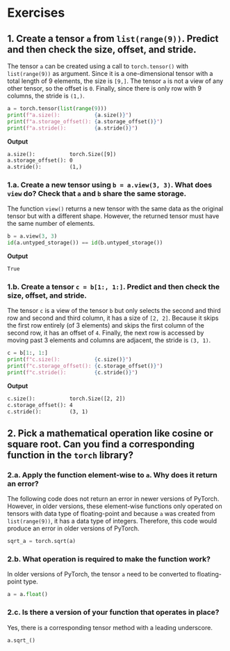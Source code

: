 # Exercises

## 1. Create a tensor `a` from `list(range(9))`. Predict and then check the size, offset, and stride.

The tensor `a` can be created using a call to `torch.tensor()` with `list(range(9))` as argument. Since it is a one-dimensional tensor with a total length of 9 elements, the size is `[9,]`. The tensor `a` is not a view of any other tensor, so the offset is `0`. Finally, since there is only row with 9 columns, the stride is `(1,)`.

```py
a = torch.tensor(list(range(9)))
print(f"a.size():           {a.size()}")
print(f"a.storage_offset(): {a.storage_offset()}")
print(f"a.stride():         {a.stride()}")
```

**Output**

```txt
a.size():           torch.Size([9])
a.storage_offset(): 0
a.stride():         (1,)
```

### 1.a. Create a new tensor using `b = a.view(3, 3)`. What does `view` do? Check that `a` and `b` share the same storage.

The function `view()` returns a new tensor with the same data as the original tensor but with a different shape. However, the returned tensor must have the same number of elements.

```py
b = a.view(3, 3)
id(a.untyped_storage()) == id(b.untyped_storage())
```

**Output**

```txt
True
```

### 1.b. Create a tensor `c = b[1:, 1:]`. Predict and then check the size, offset, and stride.

The tensor `c` is a view of the tensor `b` but only selects the second and third row and second and third column, it has a size of `[2, 2]`. Because it skips the first row entirely (of 3 elements) and skips the first column of the second row, it has an offset of `4`. Finally, the next row is accessed by moving past 3 elements and columns are adjacent, the stride is `(3, 1)`.

```py
c = b[1:, 1:]
print(f"c.size():           {c.size()}")
print(f"c.storage_offset(): {c.storage_offset()}")
print(f"c.stride():         {c.stride()}")
```

**Output**

```txt
c.size():           torch.Size([2, 2])
c.storage_offset(): 4
c.stride():         (3, 1)
```

## 2. Pick a mathematical operation like cosine or square root. Can you find a corresponding function in the `torch` library?

### 2.a. Apply the function element-wise to `a`. Why does it return an error?

The following code does not return an error in newer versions of PyTorch. However, in older versions, these element-wise functions only operated on tensors with data type of floating-point and because `a` was created from `list(range(9))`, it has a data type of integers. Therefore, this code would produce an error in older versions of PyTorch.

```py
sqrt_a = torch.sqrt(a)
```

### 2.b. What operation is required to make the function work?

In older versions of PyTorch, the tensor `a` need to be converted to floating-point type.

```py
a = a.float()
```

### 2.c. Is there a version of your function that operates in place?

Yes, there is a corresponding tensor method with a leading underscore.

```py
a.sqrt_()
```
